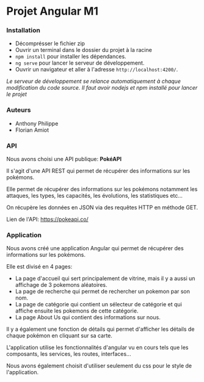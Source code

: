 # Projet Angular M1

### Installation
- Décomprésser le fichier zip
- Ouvrir un terminal dans le dossier du projet à la racine
- `npm install` pour installer les dépendances.
- `ng serve` pour lancer le serveur de développement.
- Ouvrir un navigateur et aller à l'adresse `http://localhost:4200/`.

*Le serveur de développement se relance automatiquement à chaque modification du code source.
Il faut avoir nodejs et npm installé pour lancer le projet*

### Auteurs

- Anthony Philippe
- Florian Amiot

### API

Nous avons choisi une API publique: **PokéAPI**

Il s'agit d'une API REST qui permet de récupérer des informations sur les pokémons.

Elle permet de récupérer des informations sur les pokémons notamment les attaques, les types, les capacités, les évolutions, les statistiques etc...

On récupère les données en JSON via des requêtes HTTP en méthode GET.

Lien de l'API: https://pokeapi.co/

### Application

Nous avons créé une application Angular qui permet de récupérer des informations sur les pokémons.

Elle est divisé en 4 pages:

- La page d'accueil qui sert principalement de vitrine, mais il y a aussi un affichage de 3 pokemons aléatoires.
- La page de recherche qui permet de rechercher un pokemon par son nom.
- La page de catégorie qui contient un sélecteur de catégorie et qui affiche ensuite les pokemons de cette catégorie.
- La page About Us qui contient des informations sur nous.

Il y a également une fonction de détails qui permet d'afficher les détails de chaque pokémon en cliquant sur sa carte.

L'application utilise les fonctionnalités d'angular vu en cours tels que les composants, les services, les routes, interfaces...

Nous avons également choisit d'utiliser seulement du css pour le style de l'application.
